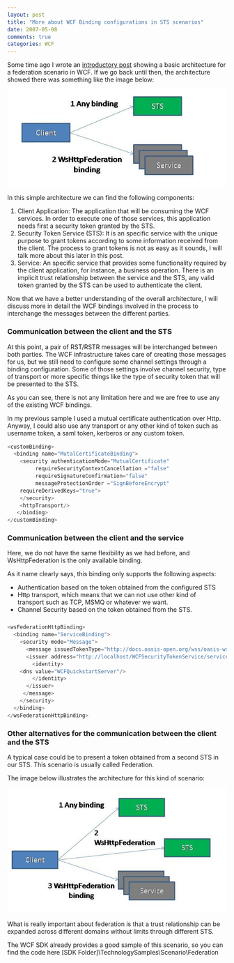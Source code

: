 ```yaml
---
layout: post
title: "More about WCF Binding configurations in STS scenarios"
date: 2007-05-08
comments: true
categories: WCF
---
```


Some time ago I wrote an [introductory
post](http://weblogs.asp.net/cibrax/archive/2006/03/14/440222.aspx)
showing a basic architecture for a federation scenario in WCF. If we go
back until then, the architecture showed there was something like the
image below:

![](/images/legacy/STS_WCF_Bindings.jpg)

In this simple architecture we can find the following components:

1.  Client Application: The application that will be consuming the WCF
    services. In order to execute one of those services, this
    application needs first a security token granted by the STS.
2.  Security Token Service (STS): It is an specific service with the
    unique purpose to grant tokens according to some information
    received from the client. The process to grant tokens is not as easy
    as it sounds, I will talk more about this later in this post.
3.  Service: An specific service that provides some functionality
    required by the client application, for instance, a business
    operation. There is an implicit trust relationship between the
    service and the STS, any valid token granted by the STS can be used
    to authenticate the client.

Now that we have a better understanding of the overall architecture, I
will discuss more in detail the WCF bindings involved in the process to
interchange the messages between the different parties.

### Communication between the client and the STS

At this point, a pair of RST/RSTR messages will be interchanged between
both parties. The WCF infrastructure takes care of creating those
messages for us, but we still need to configure some channel settings
through a binding configuration. Some of those settings involve channel
security, type of transport or more specific things like the type of
security token that will be presented to the STS. 

As you can see, there is not any limitation here and we are free to use
any of the existing WCF bindings.

In my previous sample I used a mutual certificate authentication over
Http. Anyway, I could also use any transport or any other kind of token
such as username token, a saml token, kerberos or any custom token.

```csharp
<customBinding>
  <binding name="MutalCertificateBinding">
    <security authenticationMode="MutualCertificate" 
         requireSecurityContextCancellation ="false"
         requireSignatureConfirmation="false"
         messageProtectionOrder ="SignBeforeEncrypt"
    requireDerivedKeys="true">
    </security>
    <httpTransport/>
   </binding>
</customBinding>
```

### Communication between the client and the service

Here, we do not have the same flexibility as we had before, and
WsHttpFederation is the only available binding.

As it name clearly says, this binding only supports the following
aspects:

-   Authentication based on the token obtained from the configured STS
-   Http transport, which means that we can not use other kind of
    transport such as TCP, MSMQ or whatever we want.
-   Channel Security based on the token obtained from the STS.   

### 

```csharp
<wsFederationHttpBinding>
  <binding name="ServiceBinding">
    <security mode="Message">
      <message issuedTokenType="http://docs.oasis-open.org/wss/oasis-wss-saml-token-profile-1.1#SAMLV1.1" negotiateServiceCredential="false">
      <issuer address="http://localhost/WCFSecurityTokenService/service.svc" bindingConfiguration="MutalCertificateBinding" binding="customBinding">
        <identity>
    <dns value="WCFQuickstartServer"/>
        </identity>
      </issuer>
     </message>
    </security>
  </binding>
</wsFederationHttpBinding>
```

### Other alternatives for the communication between the client and the STS

A typical case could be to present a token obtained from a second STS in
our STS. This scenario is usually called Federation.

The image below illustrates the architecture for this kind of scenario:

![](/images/legacy/Federation_WCF_Binding.jpg)

What is really important about federation is that a trust relationship
can be expanded across different domains without limits through
different STS.

The WCF SDK already provides a good sample of this scenario, so you can
find the code here [SDK Folder]\\TechnologySamples\\Scenario\\Federation

